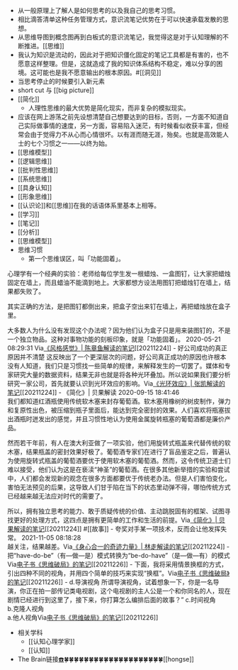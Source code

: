 - 从一般原理上了解人是如何思考的以及我自己的思考习惯。
- 相比滴答清单这种任务管理方式，意识流笔记优势在于可以快速承载发散的思想。
- 从思维导图到概念图再到白板式的意识流笔记，我觉得这是对于认知理解的不断推进。[[思维]]
- 我认为知识是流动的，因此对于把知识僵化固定的笔记工具都是有害的，也不愿意这样整理。但是，这就造成了我的知识体系结构不稳定，难以分享的困境。这可能也是我不愿意输出的根本原因。#[[洞见]]
- 当思考停止的时候要引入新元素
- short cut 与 [[big picture]]
- [[简化]]
    - 人理性思维的最大优势是简化现实，而非复杂的模拟现实。
- 应该在网上游荡之前先设想清楚自己想要达到的目标，否则，一方面不知道自己实际做事情的速度，另一方面，容易陷入迷茫，有时候看似收获丰富，但经常会由于觉得力不从心而心情很坏。以有涯而随无涯，殆矣。也就是高效能人士的七个习惯之一——以终为始。
- [[思维模型]]
- [[逻辑思维]]
- [[批判性思维]]
- [[系统思维]]
- [[具身认知]]
- [[形象思维]]
- [[认识论]]和[[思维]]在我的话语体系里基本上相等。
- [[学习]]
- [[笔记]]
- [[分析]]
- [[思维模型]]
- 思维习惯
    - 第一个思维误区，叫「功能固着」。

心理学有一个经典的实验：老师给每位学生发一根蜡烛、一盒图钉，让大家把蜡烛固定在墙上，而且蜡油不能滴到地上。大家都想方设法用图钉把蜡烛钉在墙上，结果都失败了。

其实正确的方法，是把图钉都倒出来，把盒子空出来钉在墙上，再把蜡烛放在盒子里。

大多数人为什么没有发现这个办法呢？因为他们认为盒子只是用来装图钉的，不是一个独立物品。这种对事物功能的刻板印象，就是「功能固着」。
            2020-05-21 08:29:31         Via[《风格感觉》| 陈章鱼解读的笔记](https://app.yinxiang.com/shard/s63/nl/13797828/0a1519d5-5311-4115-be5a-7523d84db782/)[[20211224]] 
    - 好公司成功的真正原因并不清楚
这反映出了一个更深层次的问题，好公司真正成功的原因也许根本没有人知道，我们只是习惯找一些简单的规律，来解释发生的一切罢了。媒体和专家研究大量的数据资料，结果无非也就是将各种光环叠加。所以说如果我们要分析研究一家公司，首先就要认识到光环效应的影响。Via[《光环效应》| 张凯解读的笔记](https://app.yinxiang.com/shard/s63/nl/13797828/678fdace-3768-473c-a51a-ca6cf0c73c2b/)[[20211224]] 
    - 《简化》| 贝果解读
2020-09-15 18:41:46         
我们都知道红酒瓶使用传统软木塞来封存葡萄酒。软木塞用橡树的树皮制作，弹力和复原性出色，被压缩到瓶子里面后，能达到完全密封的效果。人们喜欢将瓶塞拔出酒瓶时迸发出的感觉，并且习惯性地认为使用金属旋转瓶塞的葡萄酒都是廉价产品。

然而若干年前，有人在澳大利亚做了一项实验，他们用旋转式瓶盖来代替传统的软木塞，结果瓶盖的密封效果好极了。葡萄酒专家们在进行了盲品鉴定之后，普遍认为使用旋转式瓶盖的葡萄酒要优于使用软木塞的葡萄酒。然而，这令传统卫道士们难以接受，他们认为这是在亵渎“神圣”的葡萄酒。在很多其他新举措的实验和尝试中，人们都会发现新的观念在很多方面都要优于传统老办法。但是人们害怕变化，害怕无法预见的后果，这导致人们甘于陷在当下的状态里动弹不得，哪怕传统方式已经越来越无法应对时代的需要了。

所以，拥有独立思考的能力、敢于质疑传统的价值、主动跳脱固有的框架、试图寻找更好的处理方式，这四点是拥有更简单的工作和生活的前提。Via[《简化》| 贝果解读的笔记](https://app.yinxiang.com/shard/s63/nl/13797828/e7179334-c234-4b8c-b61b-d439498f494d/)[[20211224]] #[[故事]]
    - 夸奖对手某一项技术，反而会让他发挥失常。
 2021-11-05 08:18:28         
越关注，结果越差。Via[《身心合一的奇迹力量》| 林走解读的笔记](https://app.yinxiang.com/shard/s63/nl/13797828/04284232-683b-4e06-99bd-dfd7ce71d411/)[[20211224]] 
    - 把“have-do-be”（有—做—是）模式转换为“be-do-have”（是—做—有）的模式Via[电子书《思维破局》的笔记](https://app.yinxiang.com/shard/s63/nl/13797828/ecc7de9d-2065-4c78-9be3-2965feb20f7e/)[[20211226]] 
    - 下面，我将采用情景换框的方式，引出四种不同的视角，并用四个简单的技巧来实现“换框”。Via[电子书《思维破局》的笔记](https://app.yinxiang.com/shard/s63/nl/13797828/ecc7de9d-2065-4c78-9be3-2965feb20f7e/)[[20211226]] 
    - d.导演视角
所谓导演视角，试着想象一下，你是一名导演，你正在拍一部传记类电视剧，这个电视剧的主人公是一个和你同名的人，现在剧情已经进行到这里了，接下来，你打算怎么编排后面的故事？”
c.时间视角        
b.克隆人视角   
a.他人视角Via[电子书《思维破局》的笔记](https://app.yinxiang.com/shard/s63/nl/13797828/ecc7de9d-2065-4c78-9be3-2965feb20f7e/)[[20211226]] 
- 相关学科
    - [[认知心理学家]]
    - [[认知]]
- The Brain链接[☎️](brain://api.thebrain.com/g7PXu0IyM0ucARb24SvxiA/RelDmV-dqU-W31BLg-GvNA/%E6%88%91%E7%9A%84%E6%80%9D%E7%BB%B4%E4%B9%A0%E6%83%AF)🍀🍀🍀🍀🍀🍀🍀🍀🍀🍀🍀🍀🍀🍀🍀🍀🍀🍀🍀🍀[[hongse]]
